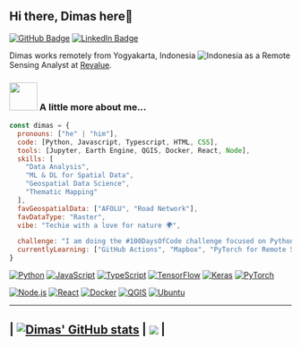 ## Hi there, Dimas here👋
[![GitHub Badge](https://img.shields.io/github/followers/dimasmaulana99?style=social)](https://github.com/dimasmaulana99?tab=followers)
[![LinkedIn Badge](https://img.shields.io/badge/My-LinkedIn-blue)](https://www.linkedin.com/in/dimasmaulana99)

Dimas works remotely from Yogyakarta, Indonesia ![Indonesia](https://raw.githubusercontent.com/stevenrskelton/flag-icon/master/png/16/country-4x3/id.png "Indonesia") as a Remote Sensing Analyst at [Revalue](https://revalue.earth/).
### <img src="https://media4.giphy.com/media/v1.Y2lkPTc5MGI3NjExNDNnOGszYnY5amp5MWxueG45MHpieWNjNG5wMGV6MHpma2lwZTZ0YiZlcD12MV9pbnRlcm5hbF9naWZfYnlfaWQmY3Q9cw/LSG23wzclSytSfwUA2/giphy.gif" width="50"> A little more about me...

```javascript
const dimas = {
  pronouns: ["he" | "him"],
  code: [Python, Javascript, Typescript, HTML, CSS],
  tools: [Jupyter, Earth Engine, QGIS, Docker, React, Node],
  skills: [
    "Data Analysis",
    "ML & DL for Spatial Data",
    "Geospatial Data Science",
    "Thematic Mapping"
  ],
  favGeospatialData: ["AFOLU", "Road Network"],
  favDataType: "Raster",
  vibe: "Techie with a love for nature 🌍",

  challenge: "I am doing the #100DaysOfCode challenge focused on Python and Javascript",
  currentlyLearning: ["GitHub Actions", "Mapbox", "PyTorch for Remote Sensing", "RNNs", "Transformers"]
}
```
[![Python](https://img.shields.io/badge/Python-%233670A0.svg?style=for-the-badge&logo=Python&logoColor=ffdd54)](https://www.python.org/)
[![JavaScript](https://img.shields.io/badge/JavaScript-%23F7DF1E.svg?style=for-the-badge&logo=JavaScript&logoColor=black)](https://developer.mozilla.org/en-US/docs/Web/JavaScript)
[![TypeScript](https://img.shields.io/badge/TypeScript-%233178C6.svg?style=for-the-badge&logo=TypeScript&logoColor=white)](https://www.typescriptlang.org/)
[![TensorFlow](https://img.shields.io/badge/TensorFlow-%23FF6F00.svg?style=for-the-badge&logo=TensorFlow&logoColor=white)](https://www.tensorflow.org/)
[![Keras](https://img.shields.io/badge/Keras-%23D00000.svg?style=for-the-badge&logo=Keras&logoColor=white)](https://keras.io/)
[![PyTorch](https://img.shields.io/badge/PyTorch-%23EE4C2C.svg?style=for-the-badge&logo=PyTorch&logoColor=white)](https://pytorch.org/)

[![Node.js](https://img.shields.io/badge/Node.js-%23339933.svg?style=for-the-badge&logo=Node.js&logoColor=white)](https://nodejs.org/)
[![React](https://img.shields.io/badge/React-%2361DAFB.svg?style=for-the-badge&logo=React&logoColor=black)](https://react.dev/)
[![Docker](https://img.shields.io/badge/Docker-%230db7ed.svg?style=for-the-badge&logo=Docker&logoColor=white)](https://www.docker.com/)
[![QGIS](https://img.shields.io/badge/QGIS-%23589933.svg?style=for-the-badge&logo=QGIS&logoColor=white)](https://qgis.org/)
[![Ubuntu](https://img.shields.io/badge/Ubuntu-%23E95420.svg?style=for-the-badge&logo=Ubuntu&logoColor=white&color=blueviolet)](https://ubuntu.com/)

---
| <a href="https://github.com/anuraghazra/github-readme-stats"><img align="center" src="https://github-readme-stats.vercel.app/api?username=dimasmaulana99&show_icons=true&include_all_commits=true&theme=react&hide_border=true&rank_icon=percentile&custom_title=Dimas%27+GitHub+Stats" alt="Dimas' GitHub stats" /></a> | <a href="https://github.com/anuraghazra/github-readme-stats"><img align="center" src="https://github-readme-stats.vercel.app/api/top-langs/?username=dimasmaulana99&layout=compact&theme=react&langs_count=5&hide=go,html,css,tex&hide_border=true" /></a> |
---
